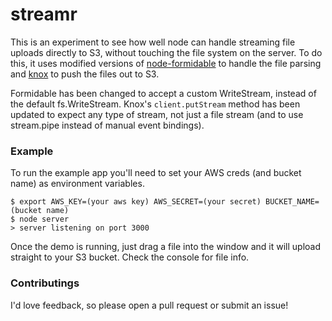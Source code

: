 # streamr

This is an experiment to see how well node can handle streaming file
uploads directly to S3, without touching the file system on the server.
To do this, it uses modified versions of
[node-formidable](https://github.com/wookiehangover/node-formidable) to
handle the file parsing and
[knox](https://github.com/wookiehangover/knox) to push the files out to
S3.

Formidable has been changed to accept a custom WriteStream, instead of
the default fs.WriteStream. Knox's `client.putStream` method has been
updated to expect any type of stream, not just a file stream (and to use
stream.pipe instead of manual event bindings).

### Example

To run the example app you'll need to set your AWS creds (and bucket
name) as environment variables.

    $ export AWS_KEY=(your aws key) AWS_SECRET=(your secret) BUCKET_NAME=(bucket name)
    $ node server
    > server listening on port 3000

Once the demo is running, just drag a file into the window and it will
upload straight to your S3 bucket. Check the console for file info.

### Contributings

I'd love feedback, so please open a pull request or submit an issue!
